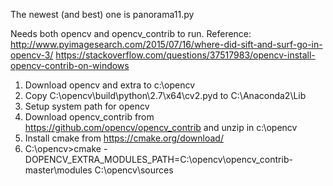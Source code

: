 The newest (and best) one is panorama11.py

Needs both opencv and opencv_contrib to run. 
Reference: http://www.pyimagesearch.com/2015/07/16/where-did-sift-and-surf-go-in-opencv-3/
            https://stackoverflow.com/questions/37517983/opencv-install-opencv-contrib-on-windows
            
1. Download opencv and extra to c:\opencv
2. Copy C:\opencv\build\python\2.7\x64\cv2.pyd to C:\Anaconda2\Lib
3. Setup system path for opencv
4. Download opencv_contrib from https://github.com/opencv/opencv_contrib and unzip in c:\opencv
5. Install cmake from https://cmake.org/download/
6. C:\opencv>cmake -DOPENCV_EXTRA_MODULES_PATH=C:\opencv\opencv_contrib-master\modules C:\opencv\sources


